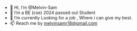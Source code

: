 - 👋 Hi, I’m @Melvin-Sam
- 👀 I’m a BE (cse) 2024 passed out Student
- 🌱 I’m currently Looking for a job , Where i can give my best.
- 📫 Reach me by melvinsamr18@gmail.com
<!---
Melvin-Sam/Melvin-Sam is a ✨ special ✨ repository because its `README.md` (this file) appears on your GitHub profile.
You can click the Preview link to take a look at your changes.
--->
